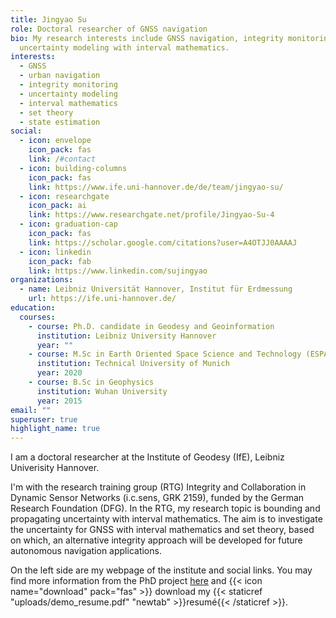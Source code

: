 ```yaml
---
title: Jingyao Su
role: Doctoral researcher of GNSS navigation
bio: My research interests include GNSS navigation, integrity monitoring and
  uncertainty modeling with interval mathematics.
interests:
  - GNSS
  - urban navigation
  - integrity monitoring
  - uncertainty modeling
  - interval mathematics
  - set theory
  - state estimation
social:
  - icon: envelope
    icon_pack: fas
    link: /#contact
  - icon: building-columns
    icon_pack: fas
    link: https://www.ife.uni-hannover.de/de/team/jingyao-su/
  - icon: researchgate
    icon_pack: ai
    link: https://www.researchgate.net/profile/Jingyao-Su-4
  - icon: graduation-cap
    icon_pack: fas
    link: https://scholar.google.com/citations?user=A4OTJJ0AAAAJ
  - icon: linkedin
    icon_pack: fab
    link: https://www.linkedin.com/sujingyao
organizations:
  - name: Leibniz Universität Hannover, Institut für Erdmessung
    url: https://ife.uni-hannover.de/
education:
  courses:
    - course: Ph.D. candidate in Geodesy and Geoinformation
      institution: Leibniz University Hannover
      year: ""
    - course: M.Sc in Earth Oriented Space Science and Technology (ESPACE)
      institution: Technical University of Munich
      year: 2020
    - course: B.Sc in Geophysics
      institution: Wuhan University
      year: 2015
email: ""
superuser: true
highlight_name: true
---
```

I am a doctoral researcher at the Institute of Geodesy (IfE), Leibniz Univerisity Hannover. 

I'm with the research training group (RTG) Integrity and Collaboration in Dynamic Sensor Networks (i.c.sens, GRK 2159), funded by the German Research Foundation (DFG). In the RTG, my research topic is bounding and propagating uncertainty with interval mathematics. The aim is to investigate the uncertainty for GNSS with interval mathematics and set theory, based on which, an alternative integrity approach will be developed for future autonomous navigation applications.

On the left side are my webpage of the institute and social links. You may find more information from the PhD project [here](https://www.icsens.uni-hannover.de/en/research/phd-projects/projects-of-the-2nd-cohort/bounding-and-propagating/) and {{< icon name="download" pack="fas" >}} download my {{< staticref "uploads/demo_resume.pdf" "newtab" >}}resumé{{< /staticref >}}.
